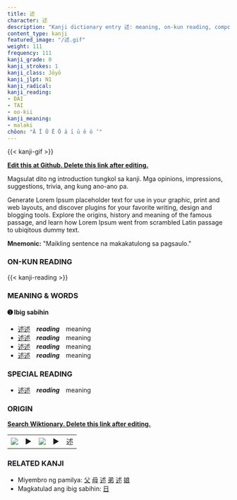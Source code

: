```yaml
---
title: 述
character: 述
description: "Kanji dictionary entry 述: meaning, on-kun reading, compounds, origin, related kanji"
content_type: kanji
featured_image: "/述.gif"
weight: 111
frequency: 111
kanji_grade: 0
kanji_strokes: 1
kanji_class: Jōyō
kanji_jlpt: N1
kanji_radical: 
kanji_reading: 
- DAI
- TAI
- oo-kii
kanji_meaning:
- malaki
chōon: "Ā Ī Ū Ē Ō ā ī ū ē ō ’"
---
```

[//]: # (Don't edit the line below. Kanji animated GIF code is automatically generated.)
{{< kanji-gif >}}

[//]: # (Edit below this line.)

**[Edit this at Github. Delete this link after editing.](https://github.com/tim0g/tim/tree/main/content/kanji/述/index.md)**

Magsulat dito ng introduction tungkol sa kanji. Mga opinions, impressions, suggestions, trivia, ang kung ano-ano pa.

Generate Lorem Ipsum placeholder text for use in your graphic, print and web layouts, and discover plugins for your favorite writing, design and blogging tools. Explore the origins, history and meaning of the famous passage, and learn how Lorem Ipsum went from scrambled Latin passage to ubiqitous dummy text.
 
**Mnemonic:** "Maikling sentence na makakatulong sa pagsaulo."

### ON-KUN READING

[//]: # (Don't edit the line below. ON-KUN READING code is automatically generated.)
{{< kanji-reading >}}

### MEANING & WORDS

#### ➊ **Ibig sabihin**
  - [述](../述)[述](../述)　***reading***　meaning
  - [述](../述)[述](../述)　***reading***　meaning
  - [述](../述)[述](../述)　***reading***　meaning
  - [述](../述)[述](../述)　***reading***　meaning

### SPECIAL READING
  - [述](../述)[述](../述)　***reading***　meaning

### ORIGIN

**[Search Wiktionary. Delete this link after editing.](https://wiktionary.org/wiki/述)**
<table class="kanji-table"><tr><td>
<img src="60px-述-bronze.svg.png">
</td><td>▶</td><td>
<img src="60px-述-oracle.svg.png">
</td><td>▶</td>
<td class="kanji-origin">述</td>
</tr></table>

### RELATED KANJI
- Miyembro ng pamilya: [父](../父) [母](../母) [述](../述) [弟](../弟) [述](../述) [娘](../娘)
- Magkatulad ang ibig sabihin: [日](../日)
